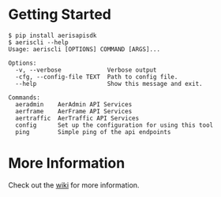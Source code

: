 # Getting Started

```
$ pip install aerisapisdk
$ aeriscli --help
Usage: aeriscli [OPTIONS] COMMAND [ARGS]...

Options:
  -v, --verbose             Verbose output
  -cfg, --config-file TEXT  Path to config file.
  --help                    Show this message and exit.

Commands:
  aeradmin    AerAdmin API Services
  aerframe    AerFrame API Services
  aertraffic  AerTraffic API Services
  config      Set up the configuration for using this tool
  ping        Simple ping of the api endpoints
```

# More Information

Check out the [wiki](https://github.com/aeristhings/aeris-apisdk-py/wiki) for more information.
